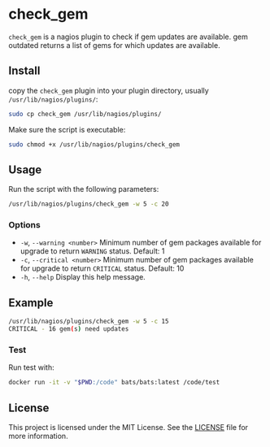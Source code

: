 # check_gem

`check_gem` is a nagios plugin to check if gem updates are available.
gem outdated returns a list of gems for which updates are available.

## Install

copy the `check_gem` plugin into your plugin directory, usually `/usr/lib/nagios/plugins/`:
```bash
sudo cp check_gem /usr/lib/nagios/plugins/
```

Make sure the script is executable:
```bash
sudo chmod +x /usr/lib/nagios/plugins/check_gem
```

## Usage

Run the script with the following parameters:

```bash
/usr/lib/nagios/plugins/check_gem -w 5 -c 20
```

### Options

- `-w`, `--warning <number>`  Minimum number of gem packages available for upgrade to return `WARNING` status. Default: 1
- `-c`, `--critical <number>` Minimum number of gem packages available for upgrade to return `CRITICAL` status. Default: 10
- `-h`, `--help`              Display this help message.

## Example

```bash
/usr/lib/nagios/plugins/check_gem -w 5 -c 15
CRITICAL - 16 gem(s) need updates
```

### Test

Run test with:
```bash
docker run -it -v "$PWD:/code" bats/bats:latest /code/test
```

## License

This project is licensed under the MIT License. See the [LICENSE](LICENSE) file for more information.
